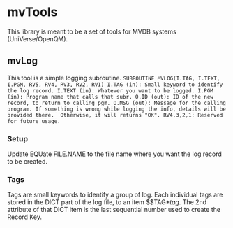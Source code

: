 # mvTools
This library is meant to be a set of tools for MVDB systems (UniVerse/OpenQM).
## mvLog
This tool is a simple logging subroutine.
`SUBROUTINE MVLOG(I.TAG, I.TEXT, I.PGM, RV5, RV4, RV3, RV2, RV1)
   I.TAG (in): Small keyword to identify the log record.
   I.TEXT (in): Whatever you want to be logged.
   I.PGM (in): Program name that calls that subr.
   O.ID (out): ID of the new record, to return to calling pgm.
   O.MSG (out): Message for the calling program. If something is wrong while logging the info, details will be provided there.  Otherwise, it will returns "OK".
   RV4,3,2,1: Reserved for future usage.`

### Setup
Update EQUate FILE.NAME to the file name where you want the log record to be created.

### Tags
Tags are small keywords to identify a group of log.
Each individual tags are stored in the DICT part of the log file, to an item $$TAG*_tag_.
The 2nd attribute of that DICT item is the last sequential number used to create the Record Key.